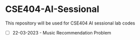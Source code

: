 # CSE404-AI-Sessional
This repository will be used for CSE404 AI sessional lab codes 

- [ ] 22-03-2023 - Music Recommendation Problem
